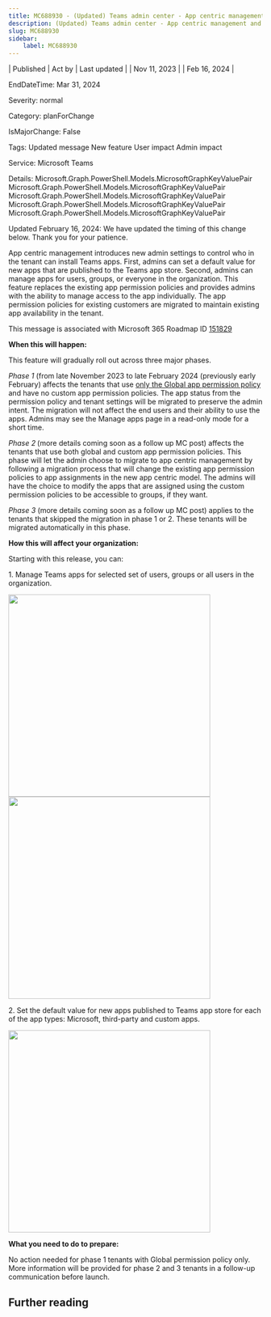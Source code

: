 ```yaml
---
title: MC688930 - (Updated) Teams admin center - App centric management and changes to app permission policies
description: (Updated) Teams admin center - App centric management and changes to app permission policies
slug: MC688930
sidebar:
    label: MC688930
---
```


| Published | Act by | Last updated |
| Nov 11, 2023 |  | Feb 16, 2024 |

EndDateTime: Mar 31, 2024

Severity: normal

Category: planForChange

IsMajorChange: False

Tags: Updated message New feature User impact Admin impact

Service: Microsoft Teams

Details: Microsoft.Graph.PowerShell.Models.MicrosoftGraphKeyValuePair Microsoft.Graph.PowerShell.Models.MicrosoftGraphKeyValuePair Microsoft.Graph.PowerShell.Models.MicrosoftGraphKeyValuePair Microsoft.Graph.PowerShell.Models.MicrosoftGraphKeyValuePair Microsoft.Graph.PowerShell.Models.MicrosoftGraphKeyValuePair

<p style="">Updated February 16, 2024: We have updated the timing of this change below. Thank you for your patience.</p><p style="">App centric management introduces new admin settings to control who in the tenant can install Teams apps. First, admins can set a default value for new apps that are published to the Teams app store. Second, admins can manage apps for users, groups, or everyone in the organization. This feature replaces the existing app permission policies and provides admins with the ability to manage access to the app individually. The app permission policies for existing customers are migrated to maintain existing app availability in the tenant.&nbsp;<br></p>
<p>This message is associated with Microsoft 365 Roadmap ID <a href="https://www.microsoft.com/microsoft-365/roadmap?rtc=1%26filters=&amp;searchterms=151829" target="_blank">151829</a></p>
<p><b>When this will happen:</b></p><p>This feature will gradually roll out across three major phases. 
</p><p><i>Phase 1</i> (from late November 2023 to late February 2024 (previously early February) affects the tenants that use&nbsp;<u>only the Global app permission policy</u> and have no custom app permission policies. The app status from the permission policy and tenant settings will be migrated to preserve the admin intent. The migration will not affect the end users and their ability to use the apps. Admins may see the Manage apps page in a read-only mode for a short time.
</p><p><i>Phase 2</i><b> </b>(more details coming soon as a follow up MC post) affects the tenants that use both global and custom app permission policies. This phase will let the admin choose to migrate to app centric management by following a migration process that will change the existing app permission policies to app assignments in the new app centric model. The admins will have the choice to modify the apps that are assigned using the custom permission policies to be accessible to groups, if they want.
</p><p><i>Phase 3</i> (more details coming soon as a follow up MC post) applies to the tenants that skipped the migration in phase 1 or 2. These tenants will be migrated automatically in this phase.</p>

<p><b>How this will affect your organization:</b></p>

<p>Starting with this release, you can:
</p><p>1.	Manage Teams apps for selected set of users, groups or all users in the organization. 
</p><p><img src="https://img-prod-cms-rt-microsoft-com.akamaized.net/cms/api/am/imageFileData/RW1eEle?ver=d0d1" style="width: 400px;"><img src="https://img-prod-cms-rt-microsoft-com.akamaized.net/cms/api/am/imageFileData/RW1ezbo?ver=7bcc" style="width: 400px;"></p><p>2.	Set the default value for new apps published to Teams app store for each of the app types: Microsoft, third-party and custom apps. 
</p><p><img src="https://img-prod-cms-rt-microsoft-com.akamaized.net/cms/api/am/imageFileData/RW1eBMn?ver=12ca" style="width: 400px;"><br></p>

<p><b>What you need to do to prepare:</b><br></p>
<p>No action needed for phase 1 tenants with Global permission policy only. More information will be provided for phase 2 and 3 tenants in a follow-up communication before launch.</p>

## Further reading
